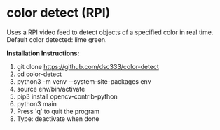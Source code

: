 # color detect (RPI)
Uses a RPI video feed to detect objects of a specified color in real time. 
Default color detected: lime green. 

**Installation Instructions:**
1. git clone https://github.com/dsc333/color-detect
2. cd color-detect
3. python3 -m venv --system-site-packages env
4. source env/bin/activate
5. pip3 install opencv-contrib-python
6. python3 main
7. Press 'q' to quit the program
8. Type: deactivate when done
